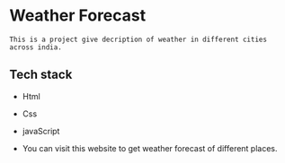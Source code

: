# Weather Forecast



```
This is a project give decription of weather in different cities across india.
```

## Tech stack
- Html
- Css
- javaScript

- You can visit this website to get weather forecast of different places.
